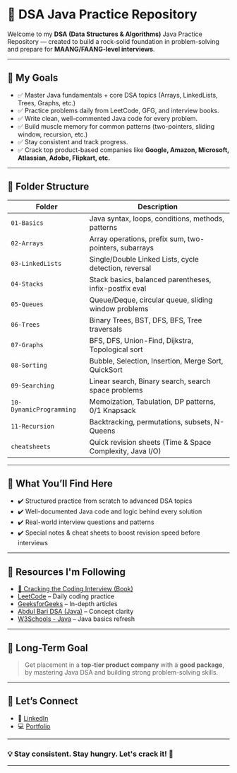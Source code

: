 # 🚀 DSA Java Practice Repository

Welcome to my **DSA (Data Structures & Algorithms)** Java Practice Repository — created to build a rock-solid foundation in problem-solving and prepare for **MAANG/FAANG-level interviews**.

---

## 🎯 My Goals

* ✅ Master Java fundamentals + core DSA topics (Arrays, LinkedLists, Trees, Graphs, etc.)
* ✅ Practice problems daily from LeetCode, GFG, and interview books.
* ✅ Write clean, well-commented Java code for every problem.
* ✅ Build muscle memory for common patterns (two-pointers, sliding window, recursion, etc.)
* ✅ Stay consistent and track progress.
* ✅ Crack top product-based companies like **Google, Amazon, Microsoft, Atlassian, Adobe, Flipkart, etc.**

---

## 📂 Folder Structure

| Folder                  | Description                                               |
| ----------------------- | --------------------------------------------------------- |
| `01-Basics`             | Java syntax, loops, conditions, methods, patterns         |
| `02-Arrays`             | Array operations, prefix sum, two-pointers, subarrays     |
| `03-LinkedLists`        | Single/Double Linked Lists, cycle detection, reversal     |
| `04-Stacks`             | Stack basics, balanced parentheses, infix-postfix eval    |
| `05-Queues`             | Queue/Deque, circular queue, sliding window problems      |
| `06-Trees`              | Binary Trees, BST, DFS, BFS, Tree traversals              |
| `07-Graphs`             | BFS, DFS, Union-Find, Dijkstra, Topological sort          |
| `08-Sorting`            | Bubble, Selection, Insertion, Merge Sort, QuickSort       |
| `09-Searching`          | Linear search, Binary search, search space problems       |
| `10-DynamicProgramming` | Memoization, Tabulation, DP patterns, 0/1 Knapsack        |
| `11-Recursion`          | Backtracking, permutations, subsets, N-Queens             |
| `cheatsheets`           | Quick revision sheets (Time & Space Complexity, Java I/O) |

---

## 🧠 What You’ll Find Here

* ✔️ Structured practice from scratch to advanced DSA topics
* ✔️ Well-documented Java code and logic behind every solution
* ✔️ Real-world interview questions and patterns
* ✔️ Special notes & cheat sheets to boost revision speed before interviews

---

## 📖 Resources I'm Following

* [📘 Cracking the Coding Interview (Book)](https://www.amazon.com/Cracking-Coding-Interview-Programming-Questions/dp/0984782850)
* [LeetCode](https://leetcode.com/) – Daily coding practice
* [GeeksforGeeks](https://www.geeksforgeeks.org/data-structures/) – In-depth articles
* [Abdul Bari DSA (Java)](https://www.youtube.com/playlist?list=PLfqMhTWNBTe0b2nM6JHVCnAkhQRGiZMSJ) – Concept clarity
* [W3Schools - Java](https://www.w3schools.com/java/) – Java basics refresh

---

## 💼 Long-Term Goal

> Get placement in a **top-tier product company** with a **good package**, by mastering Java DSA and building strong problem-solving skills.

---

## 🔗 Let’s Connect

* 💼 [LinkedIn](https://www.linkedin.com/in/adityagarwal15/)
* 💻 [Portfolio](https://adityagarwal.netlify.app/)

---

### 💡 Stay consistent. Stay hungry. Let's crack it! 💪

---
